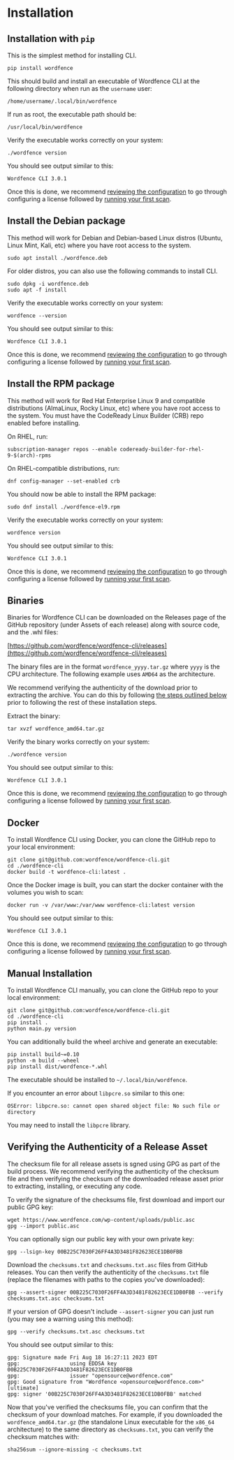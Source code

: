 # Installation

## Installation with `pip` 

This is the simplest method for installing CLI. 

	pip install wordfence

This should build and install an executable of Wordfence CLI at the following directory when run as the `username` user:

	/home/username/.local/bin/wordfence

If run as root, the executable path should be:

	/usr/local/bin/wordfence

Verify the executable works correctly on your system:

	./wordfence version

You should see output similar to this:

	Wordfence CLI 3.0.1

Once this is done, we recommend [reviewing the configuration](Configuration.md) to go through configuring a license followed by [running your first scan](malware-scan/Examples.md).

## Install the Debian package

This method will work for Debian and Debian-based Linux distros (Ubuntu, Linux Mint, Kali, etc) where you have root access to the system. 

	sudo apt install ./wordfence.deb

For older distros, you can also use the following commands to install CLI.

	sudo dpkg -i wordfence.deb
	sudo apt -f install

Verify the executable works correctly on your system:

	wordfence --version

You should see output similar to this:

	Wordfence CLI 3.0.1

Once this is done, we recommend [reviewing the configuration](Configuration.md) to go through configuring a license followed by [running your first scan](malware-scan/Examples.md).

## Install the RPM package

This method will work for Red Hat Enterprise Linux 9 and compatible distributions (AlmaLinux, Rocky Linux, etc) where you have root access to the system. You must have the CodeReady Linux Builder (CRB) repo enabled before installing.

On RHEL, run:

	subscription-manager repos --enable codeready-builder-for-rhel-9-$(arch)-rpms

On RHEL-compatible distributions, run:

	dnf config-manager --set-enabled crb

You should now be able to install the RPM package:

	sudo dnf install ./wordfence-el9.rpm

Verify the executable works correctly on your system:

	wordfence version

You should see output similar to this:

	Wordfence CLI 3.0.1

Once this is done, we recommend [reviewing the configuration](Configuration.md) to go through configuring a license followed by [running your first scan](malware-scan/Examples.md).

## Binaries

Binaries for Wordfence CLI can be downloaded on the Releases page of the GitHub repository (under Assets of each release) along with source code, and the .whl files:

[https://github.com/wordfence/wordfence-cli/releases](https://github.com/wordfence/wordfence-cli/releases)

The binary files are in the format `wordfence_yyyy.tar.gz` where `yyyy` is the CPU architecture. The following example uses `AMD64` as the architecture. 

We recommend verifying the authenticity of the download prior to extracting the archive. You can do this by following [the steps outlined below](#verifying-the-authenticity-of-a-release-asset) prior to following the rest of these installation steps. 

Extract the binary:

	tar xvzf wordfence_amd64.tar.gz

Verify the binary works correctly on your system:

	./wordfence version

You should see output similar to this:

	Wordfence CLI 3.0.1

Once this is done, we recommend [reviewing the configuration](Configuration.md) to go through configuring a license followed by [running your first scan](malware-scan/Examples.md).

## Docker

To install Wordfence CLI using Docker, you can clone the GitHub repo to your local environment:

	git clone git@github.com:wordfence/wordfence-cli.git
	cd ./wordfence-cli
	docker build -t wordfence-cli:latest .

Once the Docker image is built, you can start the docker container with the volumes you wish to scan:

	docker run -v /var/www:/var/www wordfence-cli:latest version

You should see output similar to this:

	Wordfence CLI 3.0.1

Once this is done, we recommend [reviewing the configuration](Configuration.md) to go through configuring a license followed by [running your first scan](malware-scan/Examples.md).

## Manual Installation

To install Wordfence CLI manually, you can clone the GitHub repo to your local environment:

	git clone git@github.com:wordfence/wordfence-cli.git
	cd ./wordfence-cli
	pip install .
	python main.py version

You can additionally build the wheel archive and generate an executable:
	
	pip install build~=0.10
	python -m build --wheel
	pip install dist/wordfence-*.whl

The executable should be installed to `~/.local/bin/wordfence`.

If you encounter an error about `libpcre.so` similar to this one:

	OSError: libpcre.so: cannot open shared object file: No such file or directory

You may need to install the `libpcre` library. 

## Verifying the Authenticity of a Release Asset

The checksum file for all release assets is sgned using GPG as part of the build process. We recommend verifying the authenticity of the checksum file and then verifying the checksum of the downloaded release asset prior to extracting, installing, or executing any code.

To verify the signature of the checksums file, first download and import our public GPG key:

	wget https://www.wordfence.com/wp-content/uploads/public.asc
	gpg --import public.asc

You can optionally sign our public key with your own private key:

	gpg --lsign-key 00B225C7030F26FF4A3D3481F82623ECE1DB0FBB

Download the `checksums.txt` and `checksums.txt.asc` files from GitHub releases. You can then verify the authenticity of the `checksums.txt` file (replace the filenames with paths to the copies you've downloaded):

	gpg --assert-signer 00B225C7030F26FF4A3D3481F82623ECE1DB0FBB --verify checksums.txt.asc checksums.txt

If your version of GPG doesn't include `--assert-signer` you can just run (you may see a warning using this method):

	gpg --verify checksums.txt.asc checksums.txt

You should see output similar to this:

	gpg: Signature made Fri Aug 18 16:27:11 2023 EDT
	gpg:                using EDDSA key 00B225C7030F26FF4A3D3481F82623ECE1DB0FBB
	gpg:                issuer "opensource@wordfence.com"
	gpg: Good signature from "Wordfence <opensource@wordfence.com>" [ultimate]
	gpg: signer '00B225C7030F26FF4A3D3481F82623ECE1DB0FBB' matched

Now that you've verified the checksums file, you can confirm that the checksum of your download matches. For example, if you downloaded the `wordfence_amd64.tar.gz` (the standalone Linux executable for the `x86_64` architecture) to the same directory as `checksums.txt`, you can verify the checksum matches with:

	sha256sum --ignore-missing -c checksums.txt
